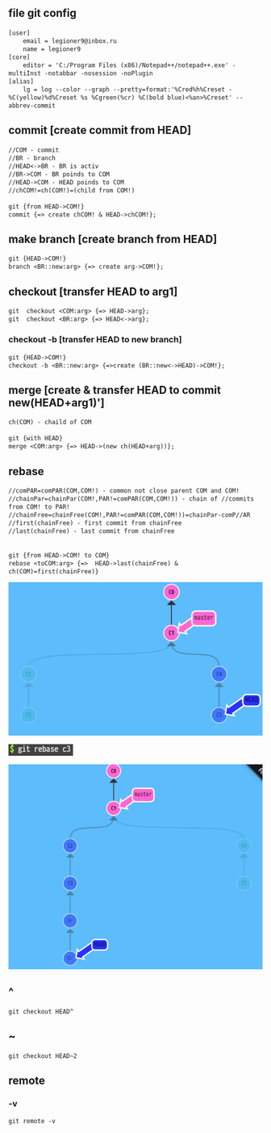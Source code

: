 
## file git config

    [user]
    	email = legioner9@inbox.ru
    	name = legioner9
    [core]
    	editor = 'C:/Program Files (x86)/Notepad++/notepad++.exe' -multiInst -notabbar -nosession -noPlugin
    [alias]
    	lg = log --color --graph --pretty=format:'%Cred%h%Creset -%C(yellow)%d%Creset %s %Cgreen(%cr) %C(bold blue)<%an>%Creset' --abbrev-commit
    	 
    

## commit [create commit from HEAD]

    //COM - commit
    //BR - branch
    //HEAD<->BR - BR is activ
    //BR->COM - BR poinds to COM
    //HEAD->COM - HEAD poinds to COM
    //chCOM!=ch(COM!)=(child from COM!)

    git {from HEAD->COM!} 
    commit {=> create chCOM! & HEAD->chCOM!};
     

## make branch [create branch from HEAD]

    git {HEAD->COM!} 
    branch <BR::new:arg> {=> create arg->COM!};
    
## checkout [transfer HEAD to arg1]

    git  checkout <COM:arg> {=> HEAD->arg};
    git  checkout <BR:arg> {=> HEAD<->arg};
    
### checkout -b [transfer HEAD to new branch]

    git {HEAD->COM!} 
    checkout -b <BR::new:arg> {=>create (BR::new<->HEAD)->COM!};
     
## merge [create & transfer HEAD to commit new(HEAD+arg1)']

    ch(COM) - chaild of COM

    git {with HEAD} 
    merge <COM:arg> {=> HEAD->(new ch(HEAD+arg))};

## rebase

    //comPAR=comPAR(COM,COM!) - common not close parent COM and COM!
    //chainPar=chainPar(COM!,PAR!=comPAR(COM,COM!)) - chain of //commits from COM! to PAR!
    //chainFree=chainFree(COM!,PAR!=comPAR(COM,COM!))=chainPar-comP//AR
    //first(chainFree) - first commit from chainFree
    //last(chainFree) - last commit from chainFree


    git {from HEAD->COM! to COM} 
    rebase <toCOM:arg> {=>  HEAD->last(chainFree) & ch(COM)=first(chainFree)}
     
    
![](_src/rebase_before.png)

![](_src/rebase_c3.png)

![](_src/rebase_afer_rebase_c3.png)

## ^

    git checkout HEAD^
    
## ~ 

    git checkout HEAD~2
    
## remote

### -v

    git remote -v
    





    












